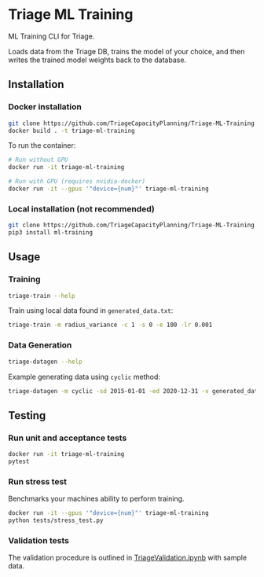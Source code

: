# Triage ML Training
ML Training CLI for Triage.

Loads data from the Triage DB, trains the model of your choice, and then writes the trained model weights back to the
database.

## Installation

### Docker installation
```bash
git clone https://github.com/TriageCapacityPlanning/Triage-ML-Training && cd Triage-ML-Training
docker build . -t triage-ml-training
```
To run the container:
```bash
# Run without GPU
docker run -it triage-ml-training

# Run with GPU (requires nvidia-docker)
docker run -it --gpus '"device={num}"' triage-ml-training

```

### Local installation (not recommended)
```bash
git clone https://github.com/TriageCapacityPlanning/Triage-ML-Training && cd Triage-ML-Training
pip3 install ml-training
```

## Usage
### Training
```bash
triage-train --help
```
Train using local data found in `generated_data.txt`:
```bash
triage-train -m radius_variance -c 1 -s 0 -e 100 -lr 0.001
```

### Data Generation
```bash
triage-datagen --help
```

Example generating data using `cyclic` method:
```bash
triage-datagen -m cyclic -sd 2015-01-01 -ed 2020-12-31 -v generated_data.png
```

## Testing

### Run unit and acceptance tests
```bash
docker run -it triage-ml-training
pytest
```

### Run stress test
Benchmarks your machines ability to perform training.
```bash
docker run -it --gpus '"device={num}"' triage-ml-training
python tests/stress_test.py
```

### Validation tests
The validation procedure is outlined in [TriageValidation.ipynb](TriageValidation.ipynb) with sample data.